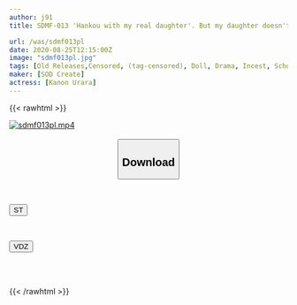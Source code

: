```yaml
---
author: j91
title: SDMF-013 'Hankou with my real daughter'. But my daughter doesn't care about me. Momoiro Kazoku VOL.15 Urara Kanon

url: /was/sdmf013pl
date: 2020-08-25T12:15:00Z
image: "sdmf013pl.jpg"
tags: [Old Releases,Censored, (tag-censored), Doll, Drama, Incest, School Girls, Solowork]
maker: [SOD Create]
actress: [Kanon Urara]
---
```



{{< rawhtml >}}

<div class="video" data-videoid="dAMOeaqxZGFkK0m">
    <a href="javascript:;">
        <img src="/was/sdmf013pl/sdmf013pl.jpg" width="WIDTH" height="HEIGHT" alt="sdmf013pl.mp4" loading="lazy">
    </a>
</div>

<script type="text/javascript" src="https://j91.asia/asset/on-demand-st.js"></script>

<br>
  <link rel="stylesheet" href="https://j91.asia/asset/bs5.css">
  
  <center>
  <button class="btn btn-primary" type="button" data-bs-toggle="collapse" data-bs-target=".multi-collapse" aria-expanded="false" aria-controls="multiCollapseExample1 multiCollapseExample2"><h2>Download</h2></button></center>
</p>
<div class="row">
  <div class="col">
    <div class="collapse multi-collapse" id="multiCollapseExample1">
      <div class="card card-body">
	      	      <br>
<div class="buttons">  
<p><a href="https://streamtape.to/v/dAMOeaqxZGFkK0m" target="_blank"><button class="btn-hover color-3"><i class="fa fa-download"></i> ST</button></a></p></div>
    </div>
  </div>
</div>
  <div class="col">
    <div class="collapse multi-collapse" id="multiCollapseExample2">
      <div class="card card-body">
	      <br>
<div class="buttons">
<p><a href="https://vidoza.net/lj6ub0lk0j81" target="_blank"><button class="btn-hover color-1"><i class="fa fa-download"></i> VDZ</button></a></p></div>
<br><br>
      </div>
    </div>
  </div>
</div>

{{< /rawhtml >}}